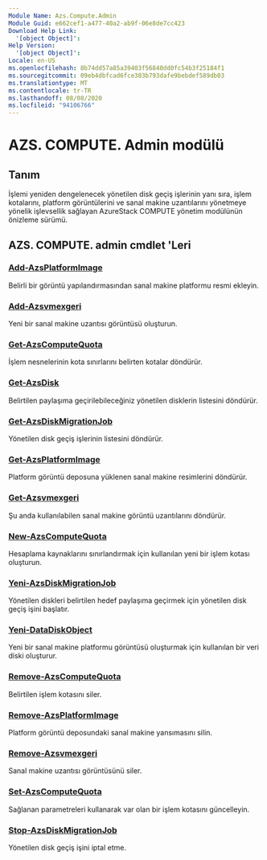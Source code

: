 ```yaml
---
Module Name: Azs.Compute.Admin
Module Guid: e662cef1-a477-40a2-ab9f-06e8de7cc423
Download Help Link:
  '[object Object]': 
Help Version:
  '[object Object]': 
Locale: en-US
ms.openlocfilehash: 8b74dd57a85a39403f56840dd0fc54b3f25184f1
ms.sourcegitcommit: 09eb4dbfcad6fce303b793dafe9bebdef589db03
ms.translationtype: MT
ms.contentlocale: tr-TR
ms.lasthandoff: 08/08/2020
ms.locfileid: "94106766"
---
```

# AZS. COMPUTE. Admin modülü
## Tanım
İşlemi yeniden dengelenecek yönetilen disk geçiş işlerinin yanı sıra, işlem kotalarını, platform görüntülerini ve sanal makine uzantılarını yönetmeye yönelik işlevsellik sağlayan AzureStack COMPUTE yönetim modülünün önizleme sürümü.

## AZS. COMPUTE. admin cmdlet 'Leri
### [Add-AzsPlatformImage](Add-AzsPlatformImage.md)
Belirli bir görüntü yapılandırmasından sanal makine platformu resmi ekleyin.

### [Add-Azsvmexgeri](Add-AzsVMExtension.md)
Yeni bir sanal makine uzantısı görüntüsü oluşturun.

### [Get-AzsComputeQuota](Get-AzsComputeQuota.md)
İşlem nesnelerinin kota sınırlarını belirten kotalar döndürür.

### [Get-AzsDisk](Get-AzsDisk.md)
Belirtilen paylaşıma geçirilebileceğiniz yönetilen disklerin listesini döndürür.

### [Get-AzsDiskMigrationJob](Get-AzsDiskMigrationJob.md)
Yönetilen disk geçiş işlerinin listesini döndürür.

### [Get-AzsPlatformImage](Get-AzsPlatformImage.md)
Platform görüntü deposuna yüklenen sanal makine resimlerini döndürür.

### [Get-Azsvmexgeri](Get-AzsVMExtension.md)
Şu anda kullanılabilen sanal makine görüntü uzantılarını döndürür.

### [New-AzsComputeQuota](New-AzsComputeQuota.md)
Hesaplama kaynaklarını sınırlandırmak için kullanılan yeni bir işlem kotası oluşturun.

### [Yeni-AzsDiskMigrationJob](New-AzsDiskMigrationJob.md)
Yönetilen diskleri belirtilen hedef paylaşıma geçirmek için yönetilen disk geçiş işini başlatır.

### [Yeni-DataDiskObject](New-DataDiskObject.md)
Yeni bir sanal makine platformu görüntüsü oluşturmak için kullanılan bir veri diski oluşturur.

### [Remove-AzsComputeQuota](Remove-AzsComputeQuota.md)
Belirtilen işlem kotasını siler.

### [Remove-AzsPlatformImage](Remove-AzsPlatformImage.md)
Platform görüntü deposundaki sanal makine yansımasını silin.

### [Remove-Azsvmexgeri](Remove-AzsVMExtension.md)
Sanal makine uzantısı görüntüsünü siler.

### [Set-AzsComputeQuota](Set-AzsComputeQuota.md)
Sağlanan parametreleri kullanarak var olan bir işlem kotasını güncelleyin.

### [Stop-AzsDiskMigrationJob](Stop-AzsDiskMigrationJob.md)
Yönetilen disk geçiş işini iptal etme.

